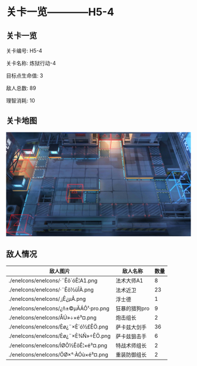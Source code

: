 # 关卡一览————H5-4


## 关卡一览

关卡编号: H5-4

关卡名称: 炼狱行动-4

目标点生命值: 3

敌人总数: 89

理智消耗: 10


## 关卡地图
![H5-4](./oprMap/H5-4.png)

## 敌人情况

| 敌人图片 | 敌人名称 | 数量  |
|---------|-----|-----|
| ./eneIcons/eneIcons/·¨Êõ´óÊ¦A1.png| 法术大师A1  |   8  |
| ./eneIcons/eneIcons/·¨Êõ½üÎÀ.png| 法术近卫  |   23  |
| ./eneIcons/eneIcons/¸¡Ê¿µÂ.png| 浮士德  |   1  |
| ./eneIcons/eneIcons/¿ñ±©µÄÁÔ¹·pro.png| 狂暴的猎狗pro  |   9  |
| ./eneIcons/eneIcons/ÅÚ»÷×é³¤.png| 炮击组长  |   2  |
| ./eneIcons/eneIcons/Èø¿¨×È´ó½£ÊÖ.png| 萨卡兹大剑手  |   36  |
| ./eneIcons/eneIcons/Èø¿¨×È¾Ñ»÷ÊÖ.png| 萨卡兹狙击手  |   6  |
| ./eneIcons/eneIcons/ÌØÕ½ÊõÊ¦×é³¤.png| 特战术师组长  |   2  |
| ./eneIcons/eneIcons/ÖØ×°·ÀÓù×é³¤.png| 重装防御组长  |   2  |
